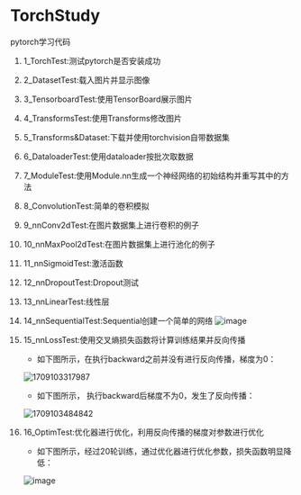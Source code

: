 # TorchStudy
pytorch学习代码

1. 1_TorchTest:测试pytorch是否安装成功
2. 2_DatasetTest:载入图片并显示图像
3. 3_TensorboardTest:使用TensorBoard展示图片
4. 4_TransformsTest:使用Transforms修改图片
5. 5_Transforms&Dataset:下载并使用torchvision自带数据集
6. 6_DataloaderTest:使用dataloader按批次取数据
7. 7_ModuleTest:使用Module.nn生成一个神经网络的初始结构并重写其中的方法
8. 8_ConvolutionTest:简单的卷积模拟
9. 9_nnConv2dTest:在图片数据集上进行卷积的例子
10. 10_nnMaxPool2dTest:在图片数据集上进行池化的例子
11. 11_nnSigmoidTest:激活函数
12. 12_nnDropoutTest:Dropout测试
13. 13_nnLinearTest:线性层
14. 14_nnSequentialTest:Sequential创建一个简单的网络
![image](https://github.com/yehaitian0627/Torch-Study/assets/71301962/2c6b4159-b941-457f-93d8-b53119e6668c)

15. 15_nnLossTest:使用交叉熵损失函数将计算训练结果并反向传播
    - 如下图所示，在执行backward之前并没有进行反向传播，梯度为0：
    
    ![1709103317987](https://github.com/yehaitian0627/Torch-Study/assets/71301962/6e28d6ea-aa2d-4ce1-a7b5-2e61222ce306)
    
    - 如下图所示， 执行backward后梯度不为0，发生了反向传播：
      
    ![1709103484842](https://github.com/yehaitian0627/Torch-Study/assets/71301962/4376a832-ab35-4020-aca7-9a8b81cbb4cb)
    
16. 16_OptimTest:优化器进行优化，利用反向传播的梯度对参数进行优化
    - 如下图所示，经过20轮训练，通过优化器进行优化参数，损失函数明显降低：
      
    ![image](https://github.com/yehaitian0627/Torch-Study/assets/71301962/bedf4eb5-0535-487b-8633-2aa89d63c6fb)

